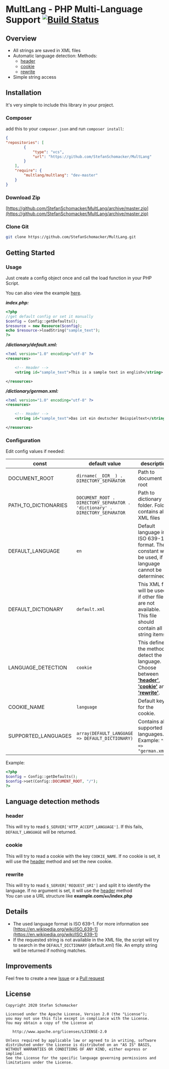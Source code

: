 # MultLang - PHP Multi-Language Support [![Build Status](https://github.com/StefanSchomacker/MultLang/workflows/PHP%20Composer%20CI/badge.svg)](https://github.com/StefanSchomacker/MultLang/actions)

## Overview
* All strings are saved in XML files
* Automatic language detection: Methods:
  * [header](#header)
  * [cookie](#cookie)
  * [rewrite](#rewrite)
* Simple string access

## Installation
It's very simple to include this library in your project.

### Composer

add this to your `composer.json` and run `composer install`:
```json
{
"repositories": [
        {
            "type": "vcs",
            "url": "https://github.com/StefanSchomacker/MultLang"
        }
    ],
    "require": {
        "multlang/multlang": "dev-master"
    }
}
```

### Download Zip

[https://github.com/StefanSchomacker/MultLang/archive/master.zip](https://github.com/StefanSchomacker/MultLang/archive/master.zip)

### Clone Git

```bash
git clone https://github.com/StefanSchomacker/MultLang.git
```

## Getting Started

### Usage

Just create a config object once and call the load function in your PHP Script.

You can also view the example [here](https://github.com/StefanSchomacker/MultLang/tree/master/example).

_**index.php:**_
```php
<?php
//get default config or set it manually
$config = Config::getDefaults();
$resource = new Resource($config);
echo $resource->loadString("sample_text");
?>
```

_**/dictionary/default.xml:**_
```xml
<?xml version="1.0" encoding="utf-8" ?>
<resources>

    <!-- Header -->
    <string id="sample_text">This is a sample text in english</string>

</resources>
```

_**/dictionary/german.xml:**_
```xml
<?xml version="1.0" encoding="utf-8" ?>
<resources>

    <!-- Header -->
    <string id="sample_text">Das ist ein deutscher Beispieltext</string>

</resources>
```

### Configuration
Edit config values if needed:

| const | default value | description |
| ------------ | ------------- | ------------- |
| DOCUMENT_ROOT | `dirname(__DIR__) . DIRECTORY_SEPARATOR` | Path to document root |
| PATH_TO_DICTIONARIES | `DOCUMENT_ROOT . DIRECTORY_SEPARATOR . 'dictionary' . DIRECTORY_SEPARATOR` | Path to dictionary folder. Folder contains all XML files |
| DEFAULT_LANGUAGE | `en` | Default language in ISO 639-1 format. The constant will be used, if language cannot be determined |
| DEFAULT_DICTIONARY | `default.xml` | This XML file will be used, if other files are not available. This file should contain all string items. |
| LANGUAGE_DETECTION | `cookie` | This defines the method to detect the language. Choose between **['header'](#header)**, **['cookie'](#cookie)** and **['rewrite'](#rewrite)**. |
| COOKIE_NAME | `language` | Default key for the cookie. |
| SUPPORTED_LANGUAGES | `array(DEFAULT_LANGUAGE => DEFAULT_DICTIONARY)` | Contains all supported languages. <br/> Example: `"de" => "german.xml",` |

Example:
```php
<?php
$config = Config::getDefaults();
$config->set(Config::DOCUMENT_ROOT, "/");
?>
```

## Language detection methods

### header
This will try to read `$_SERVER['HTTP_ACCEPT_LANGUAGE']`. 
If this fails, `DEFAULT_LANGUAGE` will be returned.

### cookie
This will try to read a cookie with the key `COOKIE_NAME`. 
If no cookie is set, it will use the [header](#header) method and set the new cookie.

### rewrite
This will try to read `$_SERVER['REQUEST_URI']` and split it to identify the language.
If no argument is set, it will use the [header](#header) method
<br />
You can use a URL structure like **example.com/`en`/index.php**

## Details
* The used language format is ISO 639-1. For more information see [https://en.wikipedia.org/wiki/ISO_639-1](https://en.wikipedia.org/wiki/ISO_639-1)
* If the requested string is not available in the XML file, the script will try to search in the `DEFAULT_DICTIONARY` (default.xml) file. An empty string will be returned if nothing matches.

## Improvements
Feel free to create a new
[Issue](https://github.com/StefanSchomacker/MultLang/issues) or a 
[Pull request](https://github.com/StefanSchomacker/MultLang/pulls)

## License
    Copyright 2020 Stefan Schomacker

    Licensed under the Apache License, Version 2.0 (the "License");
    you may not use this file except in compliance with the License.
    You may obtain a copy of the License at

       http://www.apache.org/licenses/LICENSE-2.0

    Unless required by applicable law or agreed to in writing, software
    distributed under the License is distributed on an "AS IS" BASIS,
    WITHOUT WARRANTIES OR CONDITIONS OF ANY KIND, either express or implied.
    See the License for the specific language governing permissions and
    limitations under the License.
